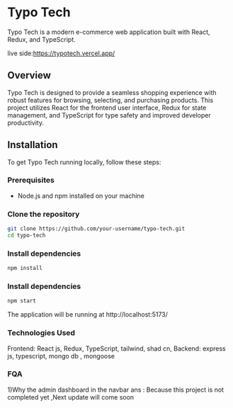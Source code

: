 # Typo Tech

Typo Tech is a modern e-commerce web application built with React, Redux, and TypeScript.

live side:https://typotech.vercel.app/



## Overview

Typo Tech is designed to provide a seamless shopping experience with robust features for browsing, selecting, and purchasing products. This project utilizes React for the frontend user interface, Redux for state management, and TypeScript for type safety and improved developer productivity.

## Installation

To get Typo Tech running locally, follow these steps:

### Prerequisites

- Node.js and npm installed on your machine

### Clone the repository

```bash
git clone https://github.com/your-username/typo-tech.git
cd typo-tech
```
### Install dependencies

```bash
npm install
```
### Install dependencies
```bash
npm start
```
The application will be running at http://localhost:5173/
### Technologies Used
Frontend: React js, Redux, TypeScript, tailwind, shad cn,
Backend: express js, typescript, mongo db , mongoose

### FQA
1)Why the admin dashboard in the navbar
ans : Because this project is not completed yet ,Next update will come soon 


